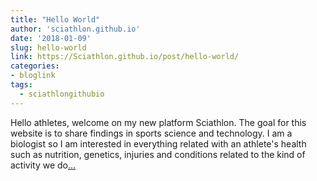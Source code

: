 ```yaml
---
title: "Hello World"
author: 'sciathlon.github.io'
date: '2018-01-09'
slug: hello-world
link: https://Sciathlon.github.io/post/hello-world/
categories:
- bloglink
tags:
  - sciathlongithubio
---
```


Hello athletes, welcome on my new platform Sciathlon. The goal for this website is to share findings in sports science and technology. I am a biologist so I am interested in everything related with an athlete's health such as nutrition, genetics, injuries and conditions related to the kind of activity we do[... <i class="fas fa-external-link-alt"></i>](https://Sciathlon.github.io/post/hello-world/)

